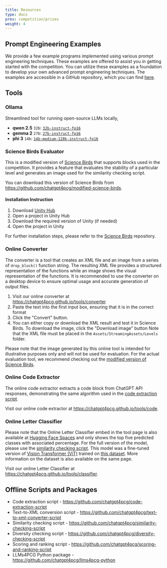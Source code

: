 ```yaml
---
title: Resources
type: docs
prev: competition/prizes
weight: 4
---
```


## Prompt Engineering Examples

We provide a few example programs implemented using various prompt engineering techniques. These examples are offered to assist you in getting started with the competition. You can utilize these examples as a foundation to develop your own advanced prompt engineering techniques. The examples are accessible in a GitHub repository, which you can find [here](https://github.com/chatgpt4pcg/llms4pcg-pe-examples).

## Tools

### Ollama

Streamlined tool for running open-source LLMs locally,

- **qwen 2.5** `32b`: [`32b-instruct-fp16`](https://ollama.com/library/qwen2.5:32b-instruct-fp16)
- **gemma 2** `27b`: [`27b-instruct-fp16`](https://ollama.com/library/gemma2:27b-instruct-fp16)
- **phi 3** `14b`: [`14b-medium-128k-instruct-fp16`](https://ollama.com/library/phi3:14b-medium-128k-instruct-fp16)

### Science Birds Evaluator

This is a modified version of [Science Birds](https://github.com/lucasnfe/science-birds) that supports blocks used in the competition. It provides a feature that evaluates the stability of a particular level and generates an image used for the similarity checking script.

You can download this version of Science Birds from https://github.com/chatgpt4pcg/modified-science-birds.

#### Installation Instruction

1. Download [Unity Hub](https://unity.com/download)
2. Open a project in Unity Hub
3. Download the required version of Unity (if needed)
4. Open the project in Unity

For further installation steps, please refer to the [Science Birds](https://github.com/lucasnfe/science-birds) repository.

### Online Converter

The converter is a tool that creates an XML file and an image from a series of `drop_block()` function string. The resulting XML file provides a structured representation of the functions while an image shows the visual representation of the functions. It is recommended to use the converter on a desktop device to ensure optimal usage and accurate generation of output files.

1. Visit our online converter at https://chatgpt4pcg.github.io/tools/converter
2. Paste the text into the first input box, ensuring that it is in the correct format
3. Click the "Convert" button.
4. You can either copy or download the XML result and test it in Science Birds. To download the image, click the "Download image" button
   Note that the XML file must be placed in the `Assets/StreamingAssets/Levels` folder.

Please note that the image generated by this online tool is intended for illustrative purposes only and will not be used for evaluation. For the actual evaluation tool, we recommend checking out the [modified version of Science Birds](https://github.com/chatgpt4pcg/modified-science-birds).

### Online Code Extractor

The online code extractor extracts a code block from ChatGPT API responses, demonstrating the same algorithm used in the [code extraction script](https://github.com/chatgpt4pcg/code-extraction-script).

Visit our online code extractor at https://chatgpt4pcg.github.io/tools/code.

### Online Letter Classifier

Please note that the Online Letter Classifier embed in the tool page is also available at [Hugging Face Spaces](https://huggingface.co/spaces/pittawat/vit-base-uppercase-english-characters) and only shows the top five predicted classes with associated percentage. For the full version of the model, please use the [similarity checking script](https://github.com/chatgpt4pcg/similarity-checking-script). This model was a fine-tuned version of [Vision Transformer (ViT)](https://huggingface.co/google/vit-base-patch16-224-in21k) trained on [this dataset](https://huggingface.co/datasets/pittawat/uppercase-english-characters). More information on the dataset is also available on the same page.

Visit our online Letter Classifier at https://chatgpt4pcg.github.io/tools/classifier.

## Offline Scripts and Packages

- Code extraction script - https://github.com/chatgpt4pcg/code-extraction-script
- Text-to-XML conversion script - https://github.com/chatgpt4pcg/text-to-xml-converter-script
- Similarity checking script - https://github.com/chatgpt4pcg/similarity-checking-script
- Diversity checking script - https://github.com/chatgpt4pcg/diversity-checking-script
- Scoring and ranking script - https://github.com/chatgpt4pcg/scoring-and-ranking-script
- LLMs4PCG Python package - https://github.com/chatgpt4pcg/llms4pcg-python
<!-- - chatgpt4pcg npm package - https://github.com/chatgpt4pcg/chatgpt4pcg -->
